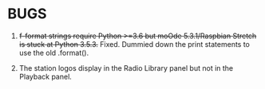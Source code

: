 # BUGS

1. ~~f-format strings require Python >=3.6 but moOde 5.3.1/Raspbian Stretch is stuck at Python 3.5.3.~~
Fixed. Dummied down the print statements to use the old .format().

2. The station logos display in the Radio Library panel but not in the Playback panel.




